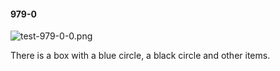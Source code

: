 #### 979-0
![test-979-0-0.png](https://github.com/lil-lab/nlvr/raw/master/nlvr/test/images/1/test-979-0-0.png "test-979-0-0.png")

There is a box with a blue circle, a black circle and other items.